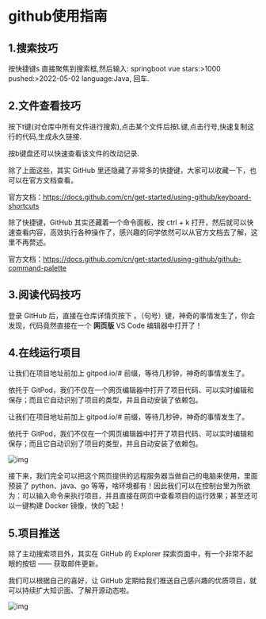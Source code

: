 # github使用指南

## 1.搜索技巧

按快捷键s 直接聚焦到搜索框,然后输入: springboot vue stars:>1000 pushed:>2022-05-02 language:Java, 回车.

## 2.文件查看技巧

按下t键(对仓库中所有文件进行搜索),点击某个文件后按L键,点击行号,快速复制这行的代码,生成永久链接.

按b键盘还可以快速查看该文件的改动记录.

除了上面这些，其实 GitHub 里还隐藏了非常多的快捷键，大家可以收藏一下，也可以在官方文档查看。

官方文档：https://docs.github.com/cn/get-started/using-github/keyboard-shortcuts

除了快捷键，GitHub 其实还藏着一个命令面板，按 ctrl + k 打开，然后就可以快速查看内容，高效执行各种操作了，感兴趣的同学依然可以从官方文档去了解，这里不再赘述。

官方文档：https://docs.github.com/cn/get-started/using-github/github-command-palette

## 3.阅读代码技巧

登录 GitHub 后，直接在仓库详情页按下 。（句号）键，神奇的事情发生了，你会发现，代码竟然直接在一个 **网页版** VS Code 编辑器中打开了！

## 4.在线运行项目

让我们在项目地址前加上 gitpod.io/# 前缀，等待几秒钟，神奇的事情发生了。

依托于 GitPod，我们不仅在一个网页编辑器中打开了项目代码、可以实时编辑和保存；而且它自动识别了项目的类型，并且自动安装了依赖包。

让我们在项目地址前加上 gitpod.io/# 前缀，等待几秒钟，神奇的事情发生了。

依托于 GitPod，我们不仅在一个网页编辑器中打开了项目代码、可以实时编辑和保存；而且它自动识别了项目的类型，并且自动安装了依赖包。

![img](https://gitee.com/murder-of-crows/image/raw/master/20250520151811239.png)

接下来，我们完全可以把这个网页提供的远程服务器当做自己的电脑来使用，里面预装了 python、java、go 等等，啥环境都有！因此我们可以在控制台里为所欲为：可以输入命令来执行项目，并且直接在网页中查看项目的运行效果；甚至还可以一键构建 Docker 镜像，快的飞起！

## 5.项目推送

除了主动搜索项目外，其实在 GitHub 的 Explorer 探索页面中，有一个非常不起眼的按钮 —— 获取邮件更新。

我们可以根据自己的喜好，让 GitHub 定期给我们推送自己感兴趣的优质项目，就可以持续扩大知识面、了解开源动态啦。

![img](https://gitee.com/murder-of-crows/image/raw/master/20250520152016678.png)